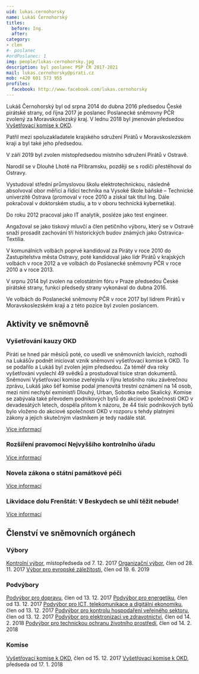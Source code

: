 ```yaml
---
uid: lukas.cernohorsky
name: Lukáš Černohorský
titles:
  before: Ing. 
  after:
category:
- clen
#- poslanec
#ordPoslanec: 1
img: people/lukas-cernohorsky.jpg
description: byl poslanec PSP ČR 2017-2021
mail: lukas.cernohorsky@pirati.cz
mob: +420 601 573 955 
profiles:
  facebook: http://www.facebook.com/lukas.cernohorsky
---
```


Lukáš Černohorský byl od srpna 2014 do dubna 2016 předsedou České pirátské strany, od října 2017 je poslanec Poslanecké sněmovny PČR zvolený za Moravskoslezský kraj. V lednu 2018 byl jmenován předsedou [Vyšetřovací komise k OKD](http://www.psp.cz/sqw/hp.sqw?k=7001).

Patřil mezi spoluzakladatele krajského sdružení Pirátů v Moravskoslezském kraji a byl také jeho předsedou. 

V září 2019 byl zvolen místopředsedou místního sdružení Pirátů v Ostravě.

Narodil se v Dlouhé Lhotě na Příbramsku, později se s rodiči přestěhoval do Ostravy.

Vystudoval střední průmyslovou školu elektrotechnickou, následně absolvoval obor měřicí a řídicí technika na Vysoké škole báňské – Technické univerzitě Ostrava (promoval v roce 2010 a získal tak titul Ing. Dále pokračoval v doktorském studiu, a to v oboru technická kybernetika).

Do roku 2012 pracoval jako IT analytik, posléze jako test engineer.

Angažoval se jako tiskový mluvčí a člen petičního výboru, který se v Ostravě snaží prosadit zachování tří historických budov známých jako Ostravica-Textilia.

V komunálních volbách poprvé kandidoval za Piráty v roce 2010 do Zastupitelstva města Ostravy, poté kandidoval jako lídr Pirátů v krajských volbách v roce 2012 a ve volbách do Poslanecké sněmovny PČR v roce 2010 a v roce 2013.

V srpnu 2014 byl zvolen na celostátním fóru v Praze předsedou České pirátské strany, funkci předsedy strany vykonával do dubna 2016.

Ve volbách do Poslanecké sněmovny PČR v roce 2017 byl lídrem Pirátů v Moravskoslezském kraji a z této pozice byl zvolen poslancem.

## Aktivity ve sněmovně

### Vyšetřování kauzy OKD 

Piráti se hned pár měsíců poté, co usedli ve sněmovních lavicích, rozhodli na Lukášův podnět iniciovat vznik sněmovní vyšetřovací komise k OKD. To se podařilo a Lukáš byl zvolen jejím předsedou. Za téměř dva roky vyšetřování vyslechl 49 svědků a prostudoval tisíce stran dokumentů. Sněmovní Vyšetřovací komise zveřejnila v říjnu letošního roku závěrečnou zprávu, Lukáš jako šéf komise podal jmenovitá trestní oznámení na 14 osob, mezi nimi nechybí exministři Dlouhý, Urban, Sobotka nebo Skalický. Komise se zabývala také převodem podnikových bytů do akciové společnosti OKD v devadesátých letech, dospěla přitom k názoru, že 44 tisíc podnikových bytů bylo vloženo do akciové společnosti OKD v rozporu s tehdy platnými zákony a jejich skutečným vlastníkem je tedy nadále stát.

[Více informací](https://www.pirati.cz/tiskove-zpravy/cernohorsky-komise-okd-to-na-exministry-i-bakalu.html)

### Rozšíření pravomocí Nejvyššího kontrolního úřadu

[Více informací](https://moravskoslezsky.pirati.cz/aktuality/cernohorsky-ustava-rozsireni-pravomoci-nku.html)
 
### Novela zákona o státní památkové péči

[Více informací](https://www.pirati.cz/tiskove-zpravy/ochrana-pamatek-stankuv-yakon-je-paskvil.html)

### Likvidace dolu Frenštát: V Beskydech se uhlí těžit nebude!

[Více informací](https://www.pirati.cz/tiskove-zpravy/kulaty-stul-k-uzavreni-dolu-frenstat.html)

## Členství ve sněmovních orgánech

### Výbory
[Kontrolní výbor](http://www.psp.cz/sqw/hp.sqw?k=3600), místopředseda od 7. 12. 2017
[Organizační výbor](http://www.psp.cz/sqw/hp.sqw?k=3800), člen od 28. 11. 2017
[Výbor pro evropské záležitosti](http://www.psp.cz/sqw/hp.sqw?k=500), člen od 19. 6. 2019

### Podvýbory
[Podvýbor pro dopravu](http://www.psp.cz/sqw/hp.sqw?k=3520), člen od 13. 12. 2017
[Podvýbor pro energetiku](http://www.psp.cz/sqw/hp.sqw?k=3521), člen od 13. 12. 2017
[Podvýbor pro ICT, telekomunikace a digitální ekonomiku](http://www.psp.cz/sqw/hp.sqw?k=3528), člen od 13. 12. 2017
[Podvýbor pro kontrolu hospodaření veřejného sektoru](http://www.psp.cz/sqw/hp.sqw?k=3622), člen od 13. 12. 2017
[Podvýbor pro elektronizaci ve zdravotnictví](http://www.psp.cz/sqw/hp.sqw?k=3224), člen od 14. 2. 2018
[Podvýbor pro technickou ochranu životního prostředí](http://www.psp.cz/sqw/hp.sqw?k=4624), člen od 14. 2. 2018

### Komise
[Vyšetřovací komise k OKD](http://www.psp.cz/sqw/hp.sqw?k=7000), člen od 15. 12. 2017
[Vyšetřovací komise k OKD](http://www.psp.cz/sqw/hp.sqw?k=7000), předseda od 17. 1. 2018
